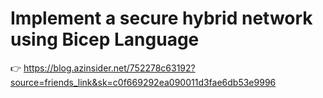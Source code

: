 # Implement a secure hybrid network using Bicep Language

👉 https://blog.azinsider.net/752278c63192?source=friends_link&sk=c0f669292ea090011d3fae6db53e9996
